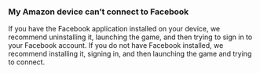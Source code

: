 ### My Amazon device can’t connect to Facebook
If you have the Facebook application installed on your device, we recommend uninstalling it, launching the game, and then trying to sign in to your Facebook account.
If you do not have Facebook installed, we recommend installing it, signing in, and then launching the game and trying to connect.
